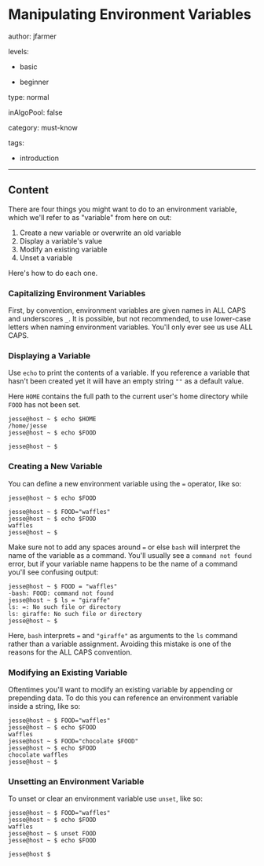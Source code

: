 # Manipulating Environment Variables
author: jfarmer

levels:

  - basic

  - beginner

type: normal

inAlgoPool: false

category: must-know

tags:
  - introduction
---
## Content

There are four things you might want to do to an environment variable, which we'll refer to as "variable" from here on out:

1. Create a new variable or overwrite an old variable
2. Display a variable's value
3. Modify an existing variable
4. Unset a variable

Here's how to do each one.

### Capitalizing Environment Variables

First, by convention, environment variables are given names in ALL CAPS and underscores `_`.  It is possible, but not recommended, to use lower-case letters when naming environment variables.  You'll only ever see us use ALL CAPS.

### Displaying a Variable

Use `echo` to print the contents of a variable.  If you reference a variable that hasn't been created yet it will have an empty string `""` as a default value.

Here `HOME` contains the full path to the current user's home directory while `FOOD` has not been set.

```shell
jesse@host ~ $ echo $HOME
/home/jesse
jesse@host ~ $ echo $FOOD

jesse@host ~ $
```

### Creating a New Variable

You can define a new environment variable using the `=` operator, like so:

```shell
jesse@host ~ $ echo $FOOD

jesse@host ~ $ FOOD="waffles"
jesse@host ~ $ echo $FOOD
waffles
jesse@host ~ $
```

Make sure not to add any spaces around `=` or else `bash` will interpret the name of the variable as a command.  You'll usually see a `command not found` error, but if your variable name happens to be the name of a command you'll see confusing output:

```shell
jesse@host ~ $ FOOD = "waffles"
-bash: FOOD: command not found
jesse@host ~ $ ls = "giraffe"
ls: =: No such file or directory
ls: giraffe: No such file or directory
jesse@host ~ $
```

Here, `bash` interprets `=` and `"giraffe"` as arguments to the `ls` command rather than a variable assignment.  Avoiding this mistake is one of the reasons for the ALL CAPS convention.

### Modifying an Existing Variable

Oftentimes you'll want to modify an existing variable by appending or prepending data.  To do this you can reference an environment variable inside a string, like so:

```shell
jesse@host ~ $ FOOD="waffles"
jesse@host ~ $ echo $FOOD
waffles
jesse@host ~ $ FOOD="chocolate $FOOD"
jesse@host ~ $ echo $FOOD
chocolate waffles
jesse@host ~ $
```

### Unsetting an Environment Variable

To unset or clear an environment variable use `unset`, like so:

```shell
jesse@host ~ $ FOOD="waffles"
jesse@host ~ $ echo $FOOD
waffles
jesse@host ~ $ unset FOOD
jesse@host ~ $ echo $FOOD

jesse@host $
```